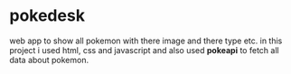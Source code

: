 # pokedesk
 
web app to show all pokemon with there image and there type etc. in this project i used html, css and javascript and also used <strong>pokeapi</strong> to fetch all data about pokemon. 

